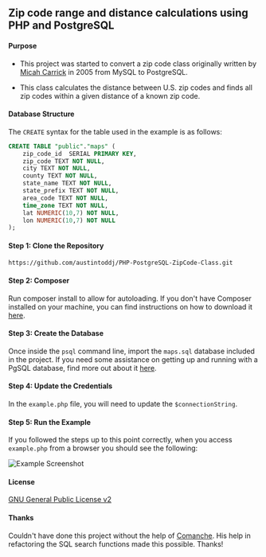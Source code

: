## Zip code range and distance calculations using PHP and PostgreSQL

#### Purpose

* This project was started to convert a zip code class originally written by [Micah Carrick](https://github.com/Quixotix/PHP-ZipCode-Class) in 2005 from MySQL to PostgreSQL.

* This class calculates the distance between U.S. zip codes and finds all zip codes within a 
given distance of a known zip code.

#### Database Structure

The `CREATE` syntax for the table used in the example is as follows:

```sql
CREATE TABLE "public"."maps" (
    zip_code_id  SERIAL PRIMARY KEY,
    zip_code TEXT NOT NULL,
    city TEXT NOT NULL,
    county TEXT NOT NULL,
    state_name TEXT NOT NULL,
    state_prefix TEXT NOT NULL,
    area_code TEXT NOT NULL,
    time_zone TEXT NOT NULL,
    lat NUMERIC(10,7) NOT NULL,
    lon NUMERIC(10,7) NOT NULL
);
```

#### Step 1: Clone the Repository

```sh
https://github.com/austintoddj/PHP-PostgreSQL-ZipCode-Class.git
```

#### Step 2: Composer

Run composer install to allow for autoloading. If you don't have Composer installed on your machine, you can find instructions on how to download it [here](https://getcomposer.org/doc/00-intro.md#globally).

#### Step 3: Create the Database

Once inside the `psql` command line, import the `maps.sql` database included in the project. If you need some assistance on getting up and running with a PgSQL database, find more out about it [here](https://www.digitalocean.com/community/tutorials/how-to-install-and-use-postgresql-on-ubuntu-14-04).

#### Step 4: Update the Credentials

In the `example.php` file, you will need to update the `$connectionString`.

#### Step 5: Run the Example

If you followed the steps up to this point correctly, when you access `example.php` from a browser you should see the following:

![Example Screenshot](https://raw.github.com/austintoddj/PHP-PostgreSQL-ZipCode-Class/master/images/pgsql-screen.png)

#### License

[GNU General Public License v2][4]

[4]: http://opensource.org/licenses/GPL-2.0

#### Thanks

Couldn't have done this project without the help of [Comanche](https://github.com/Comanche/). His help in refactoring the SQL search functions made this possible. Thanks!
